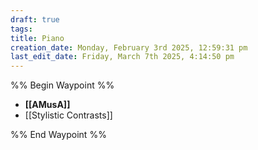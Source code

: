 ```yaml
---
draft: true
tags: 
title: Piano
creation_date: Monday, February 3rd 2025, 12:59:31 pm
last_edit_date: Friday, March 7th 2025, 4:14:50 pm
---
```


%% Begin Waypoint %%
- **[[AMusA]]**
- [[Stylistic Contrasts]]

%% End Waypoint %%
